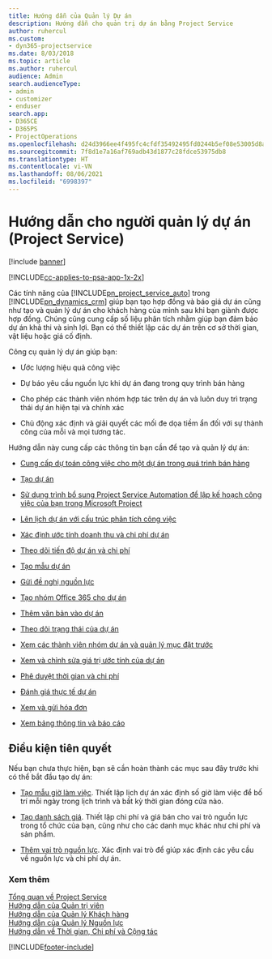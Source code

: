 ```yaml
---
title: Hướng dẫn của Quản lý Dự án
description: Hướng dẫn cho quản trị dự án bằng Project Service
author: ruhercul
ms.custom:
- dyn365-projectservice
ms.date: 8/03/2018
ms.topic: article
ms.author: ruhercul
audience: Admin
search.audienceType:
- admin
- customizer
- enduser
search.app:
- D365CE
- D365PS
- ProjectOperations
ms.openlocfilehash: d24d3966ee4f495fc4cfdf35492495fd0244b5ef08e53005d8ac4a854cd7cce5
ms.sourcegitcommit: 7f8d1e7a16af769adb43d1877c28fdce53975db8
ms.translationtype: HT
ms.contentlocale: vi-VN
ms.lasthandoff: 08/06/2021
ms.locfileid: "6998397"
---
```

# <a name="project-manager-guide-project-service"></a>Hướng dẫn cho người quản lý dự án (Project Service)

[!include [banner](../includes/psa-now-project-operations.md)]

[!INCLUDE[cc-applies-to-psa-app-1x-2x](../includes/cc-applies-to-psa-app-1x-2x.md)]

Các tính năng của [!INCLUDE[pn_project_service_auto](../includes/pn-project-service-auto.md)] trong [!INCLUDE[pn_dynamics_crm](../includes/pn-dynamics-crm.md)] giúp bạn tạo hợp đồng và báo giá dự án cũng như tạo và quản lý dự án cho khách hàng của mình sau khi bạn giành được hợp đồng. Chúng cũng cung cấp số liệu phân tích nhằm giúp bạn đảm bảo dự án khả thi và sinh lợi. Bạn có thể thiết lập các dự án trên cơ sở thời gian, vật liệu hoặc giá cố định.  
  
 Công cụ quản lý dự án giúp bạn:  
  
-   Ước lượng hiệu quả công việc  
  
-   Dự báo yêu cầu nguồn lực khi dự án đang trong quy trình bán hàng  
  
-   Cho phép các thành viên nhóm hợp tác trên dự án và luôn duy trì trạng thái dự án hiện tại và chính xác  
  
-   Chủ động xác định và giải quyết các mối đe dọa tiềm ẩn đối với sự thành công của mỗi và mọi tương tác.  
  
Hướng dẫn này cung cấp các thông tin bạn cần để tạo và quản lý dự án:  
  
-   [Cung cấp dự toán công việc cho một dự án trong quá trình bán hàng](../psa/provide-estimates-project-during-sales-process.md)  
  
-   [Tạo dự án](../psa/create-project.md)  
  
-   [Sử dụng trình bổ sung Project Service Automation để lập kế hoạch công việc của bạn trong Microsoft Project](../psa/add-plan-work-microsoft-project.md)  
  
-   [Lên lịch dự án với cấu trúc phân tích công việc](../psa/schedule-project-work-breakdown-structure.md)  
  
-   [Xác định ước tính doanh thu và chi phí dự án](../psa/determine-project-cost-revenue-estimates.md)  
  
-   [Theo dõi tiến độ dự án và chi phí](../psa/track-project-progress-cost.md)  
  
-   [Tạo mẫu dự án](../psa/create-project-template.md)  
  
-   [Gửi đề nghị nguồn lực](../psa/submit-resource-requests.md)  
  
-   [Tạo nhóm Office 365 cho dự án](../psa/create-office-365-group-project.md)  
  
-   [Thêm văn bản vào dự án](../psa/add-documents-project.md)  
  
-   [Theo dõi trạng thái của dự án](../psa/track-project-status.md)  
  
-   [Xem các thành viên nhóm dự án và quản lý mục đặt trước](../psa/view-project-team-members-manage-bookings.md)  
  
-   [Xem và chỉnh sửa giá trị ước tính của dự án](../psa/view-edit-project-estimates.md)  
  
-   [Phê duyệt thời gian và chi phí](../psa/approve-time-expenses.md)  
  
-   [Đánh giá thực tế dự án](../psa/review-project-actuals.md)  
  
-   [Xem và gửi hóa đơn](../psa/view-send-invoices.md)  
  
-   [Xem bảng thông tin và báo cáo](../psa/view-dashboards-reports.md)  
  
## <a name="prerequisites"></a>Điều kiện tiên quyết  
 Nếu bạn chưa thực hiện, bạn sẽ cần hoàn thành các mục sau đây trước khi có thể bắt đầu tạo dự án:  
  
-   [Tạo mẫu giờ làm việc](../psa/create-work-hours-template.md). Thiết lập lịch dự án xác định số giờ làm việc để bố trí mỗi ngày trong lịch trình và bất kỳ thời gian đóng cửa nào.  
  
-   [Tạo danh sách giá](../psa/create-price-list.md). Thiết lập chi phí và giá bán cho vai trò nguồn lực trong tổ chức của bạn, cũng như cho các danh mục khác như chi phí và sản phẩm.  
  
-   [Thêm vai trò nguồn lực](../psa/add-resource-roles.md). Xác định vai trò để giúp xác định các yêu cầu về nguồn lực và chi phí dự án.  
  
### <a name="see-also"></a>Xem thêm  
 [Tổng quan về Project Service](../psa/overview.md)   
 [Hướng dẫn của Quản trị viên](../psa/admin-guide.md)   
 [Hướng dẫn của Quản lý Khách hàng](../psa/account-manager-guide.md)   
 [Hướng dẫn của Quản lý Nguồn lực](../psa/resource-manager-guide.md)   
 [Hướng dẫn về Thời gian, Chi phí và Cộng tác](../psa/time-expense-collaboration-guide.md)



[!INCLUDE[footer-include](../includes/footer-banner.md)]